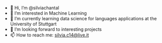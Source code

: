 - 👋 Hi, I’m @silviachantal
- 👀 I’m interested in Machine Learning
- 🌱 I’m currently learning data science for languages applications at the University of Stuttgart
- 💞️ I’m looking forward to interesting projects
- 📫 How to reach me: silvia.c14@live.it

<!---
silviachantal/silviachantal is a ✨ special ✨ repository because its `README.md` (this file) appears on your GitHub profile.
You can click the Preview link to take a look at your changes.
--->
